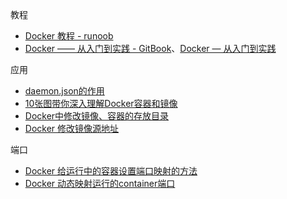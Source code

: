 教程

- [Docker 教程 - runoob](http://www.runoob.com/docker/docker-tutorial.html)
- [Docker —— 从入门到实践 - GitBook](https://legacy.gitbook.com/book/yeasy/docker_practice/details)、[Docker — 从入门到实践](https://yeasy.gitbooks.io/docker_practice/content/)

应用

- [daemon.json的作用](https://blog.csdn.net/u013948858/article/details/79974796)
- [10张图带你深入理解Docker容器和镜像](http://dockone.io/article/783)
- [Docker中修改镜像、容器的存放目录](https://www.jianshu.com/p/4e60cf1cf4b8)
- [Docker 修改镜像源地址](https://blog.csdn.net/yhjay88/article/details/73790487)

端口

- [Docker 给运行中的容器设置端口映射的方法](https://www.jb51.net/article/127630.htm)
- [Docker 动态映射运行的container端口](https://blog.csdn.net/ztguang/article/details/51404112)
